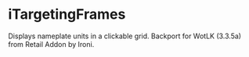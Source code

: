 # iTargetingFrames
Displays nameplate units in a clickable grid. Backport for WotLK (3.3.5a) from Retail Addon by Ironi. 
